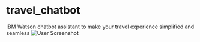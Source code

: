 # travel_chatbot
IBM Watson chatbot assistant to make your travel experience simplified and seamless
![User Screenshot](https://ibb.co/gdrSh0)
